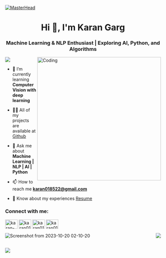 [![MasterHead](https://user-images.githubusercontent.com/35267447/206916906-9bfb66d9-c419-44c2-908a-4885e610425f.gif)](https://rishavchanda.io)
<h1 align="center">Hi 👋, I'm Karan Garg</h1>
<h3 align="center">Machine Learning & NLP Enthusiast | Exploring AI, Python, and Algorithms</h3>
<img src= "https://user-images.githubusercontent.com/73097560/115834477-dbab4500-a447-11eb-908a-139a6edaec5c.gif">

<img align="right" alt="Coding" width="400" src="https://i.pinimg.com/originals/54/e3/7d/54e37d8074ebcde1d96c77d7b2a7f310.gif">

- 🌱 I’m currently learning **Computer Vision with deep learning**

- 👨‍💻 All of my projects are available at [Github](https://github.com/Karangarg01?tab=repositories)

- 💬 Ask me about **Machine Learning | NLP | AI | Python**

- 📫 How to reach me **karan018522@gmail.com**

- 📄 Know about my experiences [Resume](https://drive.google.com/file/d/17Mu8iBu5iMbfL8Hostga3eJtrn_zmZ8X/view?usp=sharing)



<h3 align="left">Connect with me:</h3>
<p align="left">
<a href="https://linkedin.com/in/karan-garg01" target="blank"><img align="center" src="https://raw.githubusercontent.com/rahuldkjain/github-profile-readme-generator/master/src/images/icons/Social/linked-in-alt.svg" alt="karan-garg01" height="30" width="40" /></a>
<a href="https://www.leetcode.com/karan018522" target="blank"><img align="center" src="https://raw.githubusercontent.com/rahuldkjain/github-profile-readme-generator/master/src/images/icons/Social/leet-code.svg" alt="karan018522" height="30" width="40" /></a>
<a href="https://www.geeksforgeeks.org/user/karangarg01/" target="blank"><img align="center" src="https://raw.githubusercontent.com/rahuldkjain/github-profile-readme-generator/master/src/images/icons/Social/geeks-for-geeks.svg" alt="karan018522" height="30" width="40" /></a>
<a href="https://www.hackerrank.com/profile/12216243_Karan" target="blank"><img align="center" src="https://raw.githubusercontent.com/rahuldkjain/github-profile-readme-generator/master/src/images/icons/Social/hackerrank.svg" alt="karan018522" height="30" width="40" /></a>

</p>
<p>

 ![Screenshot from 2023-10-20 02-10-20](https://github.com/yashsiwach/yashsiwach/assets/112823140/1fe0731d-0d2b-4697-8134-c29c8494f381)
 <a href="https://leetcode.com/karan018522/" target="_blank">
 <img align="right" src='https://leetcard.jacoblin.cool/karan018522?theme=dark&font=STIX%20Two%20Text'>
</a>
</p>
<br>
<img src= "https://user-images.githubusercontent.com/73097560/115834477-dbab4500-a447-11eb-908a-139a6edaec5c.gif">
